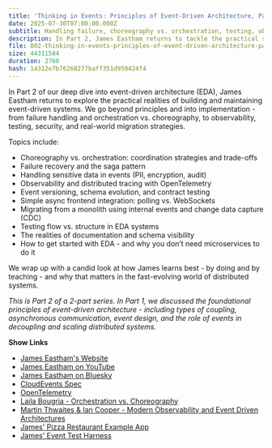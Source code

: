 ```yaml
---
title: 'Thinking in Events: Principles of Event-Driven Architecture, Part 2 with James Eastham'
date: 2025-07-30T07:00:00.000Z
subtitle: Handling failure, choreography vs. orchestration, testing, observability, and practical migration strategies in event-driven systems.
description: In Part 2, James Eastham returns to tackle the practical side of event-driven architecture - covering failure recovery, orchestration vs. choreography, testing strategies, handling sensitive data, and how to migrate from a monolith using real-world patterns.
file: 002-thinking-in-events-principles-of-event-driven-architecture-part-2-with-james-eastham.mp3
size: 44311584
duration: 2760
hash: 14312e7b76268277baff351d959424f4
---
```


In Part 2 of our deep dive into event-driven architecture (EDA), James Eastham returns to explore the practical realities of building and maintaining event-driven systems.
We go beyond principles and into implementation - from failure handling and orchestration vs. choreography, to observability, testing, security, and real-world migration strategies.

Topics include:

- Choreography vs. orchestration: coordination strategies and trade-offs
- Failure recovery and the saga pattern
- Handling sensitive data in events (PII, encryption, audit)
- Observability and distributed tracing with OpenTelemetry
- Event versioning, schema evolution, and contract testing
- Simple async frontend integration: polling vs. WebSockets
- Migrating from a monolith using internal events and change data capture (CDC)
- Testing flow vs. structure in EDA systems
- The realities of documentation and schema visibility
- How to get started with EDA - and why you don’t need microservices to do it

We wrap up with a candid look at how James learns best - by doing and by teaching - and why that matters in the fast-evolving world of distributed systems.

_This is Part 2 of a 2-part series. In Part 1, we discussed the foundational principles of event-driven architecture - including types of coupling, asynchronous communication, event design, and the role of events in decoupling and scaling distributed systems._

**Show Links**

- [James Eastham's Website](https://jameseastham.co.uk/)
- [James Eastham on YouTube](https://www.youtube.com/@serverlessjames)
- [James Eastham on Bluesky](https://bsky.app/profile/jameseastham.co.uk)
- [CloudEvents Spec](https://cloudevents.io)
- [OpenTelemetry](https://opentelemetry.io)
- [Laila Bougria - Orchestration vs. Choreography](https://www.youtube.com/watch?v=Jfwriqqkwi4)
- [Martin Thwaites & Ian Cooper - Modern Observability and Event Driven Architectures](https://www.youtube.com/watch?v=DgW1kAazN80)
- [James' Pizza Restaurant Example App](https://github.com/jeastham1993/PlantBasedPizza)
- [James' Event Test Harness](https://github.com/jeastham1993/event-test-harness)
